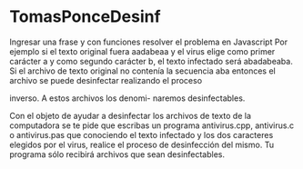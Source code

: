 # TomasPonceDesinf
Ingresar una frase y con funciones resolver el problema en Javascript
Por ejemplo si el texto original fuera
aadabeaa y el virus elige como primer
carácter a y como segundo carácter b, el
texto infectado será abadabeaba. Si el
archivo de texto original no contenía la
secuencia aba entonces el archivo se
puede desinfectar realizando el proceso

inverso. A estos archivos los denomi-
naremos desinfectables.

Con el objeto de ayudar a desinfectar
los archivos de texto de la computadora se
te pide que escribas un programa
antivirus.cpp, antivirus.c o
antivirus.pas que conociendo el texto
infectado y los dos caracteres elegidos por
el virus, realice el proceso de desinfección
del mismo. Tu programa sólo recibirá
archivos que sean desinfectables.

